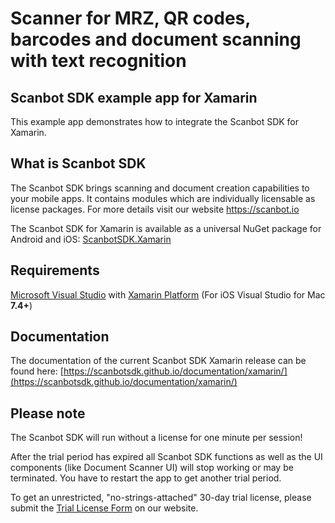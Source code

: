 # Scanner for MRZ, QR codes, barcodes and document scanning with text recognition

## Scanbot SDK example app for Xamarin

This example app demonstrates how to integrate the Scanbot SDK for Xamarin.


## What is Scanbot SDK
The Scanbot SDK brings scanning and document creation capabilities to your mobile apps. It contains modules which are individually licensable as license packages. For more details visit our website https://scanbot.io

The Scanbot SDK for Xamarin is available as a universal NuGet package for Android and iOS:
[ScanbotSDK.Xamarin](https://www.nuget.org/packages/ScanbotSDK.Xamarin)


## Requirements
[Microsoft Visual Studio](https://www.visualstudio.com) with [Xamarin Platform](https://www.xamarin.com)
(For iOS Visual Studio for Mac **7.4+**)


## Documentation
The documentation of the current Scanbot SDK Xamarin release can be found here: [https://scanbotsdk.github.io/documentation/xamarin/](https://scanbotsdk.github.io/documentation/xamarin/)


## Please note

The Scanbot SDK will run without a license for one minute per session!

After the trial period has expired all Scanbot SDK functions as well as the UI components (like Document Scanner UI) will stop working or may be terminated.
You have to restart the app to get another trial period.

To get an unrestricted, "no-strings-attached" 30-day trial license, please submit the [Trial License Form](https://scanbot.io/en/sdk/demo/trial) on our website.

